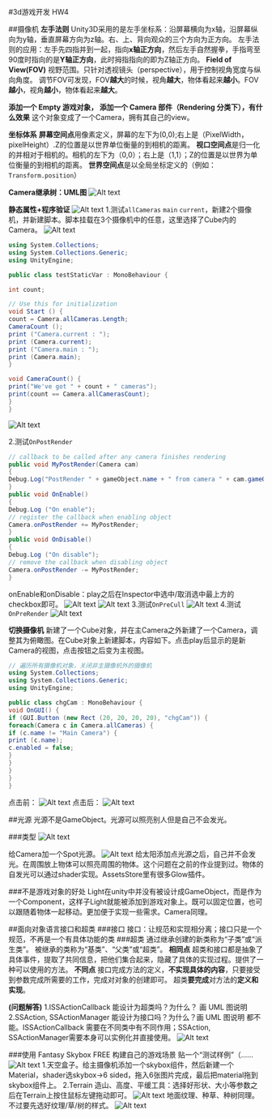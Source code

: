 #3d游戏开发 HW4

##摄像机
**左手法则**
Unity3D采用的是左手坐标系：沿屏幕横向为x轴，沿屏幕纵向为y轴，垂直屏幕方向为z轴。右、上、背向观众的三个方向为正方向。
左手法则的应用：左手先四指并到一起，指向**x轴正方向**，然后左手自然握拳，手指弯至90度时指向的是**Y轴正方向**，此时拇指指向的即为Z轴正方向。
**Field of View(FOV)**
视野范围。只针对透视镜头（perspective），用于控制视角宽度与纵向角度。
调节FOV可发现，FOV**越大**的时候，视角**越大**，物体看起来**越小**。FOV**越小**，视角**越小**，物体看起来**越大**。

**添加一个 Empty 游戏对象， 添加一个 Camera 部件（Rendering 分类下），有什么效果**
这个对象变成了一个Camera，拥有其自己的view。

**坐标体系**
**屏幕空间点**用像素定义，屏幕的左下为(0,0);右上是（PixelWidth，pixelHeight）.Z的位置是以世界单位衡量的到相机的距离。
**视口空间点**是归一化的并相对于相机的。相机的左下为（0,0）；右上是（1,1）；Z的位置是以世界为单位衡量的到相机的距离。
**世界空间点**是以全局坐标定义的（例如：`Transform.position`）

**Camera继承树：UML图**
![Alt text](http://marshallw.me/wp-content/uploads/2017/04/1489929184706.png)

**静态属性+程序验证**
![Alt text](http://marshallw.me/wp-content/uploads/2017/04/1489929266921.png)
1.测试`allCameras` `main` `current`，新建2个摄像机，并新建脚本。脚本挂载在3个摄像机中的任意，这里选择了Cube内的Camera。
![Alt text](http://marshallw.me/wp-content/uploads/2017/04/1489930096547.png)

```cs
using System.Collections;
using System.Collections.Generic;
using UnityEngine;

public class testStaticVar : MonoBehaviour {

int count;

// Use this for initialization
void Start () {
count = Camera.allCameras.Length;
CameraCount ();
print ("Camera.current : ");
print (Camera.current);
print ("Camera.main : ");
print (Camera.main);
}

void CameraCount() {
print("We've got " + count + " cameras");
print(count == Camera.allCamerasCount);
}
}
```
![Alt text](http://marshallw.me/wp-content/uploads/2017/04/1489930009931.png)

2.测试`OnPostRender`
```cs
// callback to be called after any camera finishes rendering
public void MyPostRender(Camera cam)
{
Debug.Log("PostRender " + gameObject.name + " from camera " + cam.gameObject.name);
}
public void OnEnable()
{
Debug.Log ("On enable");
// register the callback when enabling object
Camera.onPostRender += MyPostRender;
}
public void OnDisable()
{
Debug.Log ("On disable");
// remove the callback when disabling object
Camera.onPostRender -= MyPostRender;
}
```
onEnable和onDisable：play之后在Inspector中选中/取消选中最上方的checkbox即可。
![Alt text](http://marshallw.me/wp-content/uploads/2017/04/1489930365637.png)
![Alt text](http://marshallw.me/wp-content/uploads/2017/04/1489930399806.png)
3.测试`OnPreCull`
![Alt text](http://marshallw.me/wp-content/uploads/2017/04/1489930796870.png)
4.测试`OnPreRender`
![Alt text](http://marshallw.me/wp-content/uploads/2017/04/1489930854859.png)

**切换摄像机**
新建了一个Cube对象，并在主Camera之外新建了一个Camera，调整其为俯瞰图。在Cube对象上新建脚本，内容如下。点击play后显示的是新Camera的视图，点击按钮之后变为主视图。
```cs
// 遍历所有摄像机对象，关闭非主摄像机外的摄像机
using System.Collections;
using System.Collections.Generic;
using UnityEngine;

public class chgCam : MonoBehaviour {
void OnGUI() {
if (GUI.Button (new Rect (20, 20, 20, 20), "chgCam")) {
foreach(Camera c in Camera.allCameras) {
if (c.name != "Main Camera") {
print (c.name);
c.enabled = false;
}
}
}
}
}
```
点击前：
![Alt text](http://marshallw.me/wp-content/uploads/2017/04/1489931414804.png)
点击后：
![Alt text](http://marshallw.me/wp-content/uploads/2017/04/1489931390581.png)

##光源
光源不是GameObject。光源可以照亮别人但是自己不会发光。

###类型
![Alt text](http://marshallw.me/wp-content/uploads/2017/04/1489931548825.png)

给Camera加一个Spot光源。
![Alt text](http://marshallw.me/wp-content/uploads/2017/04/1489932092868.png)
给太阳添加点光源之后，自己并不会发光。在周围放上物体可以照亮周围的物体。这个问题在之前的作业提到过。物体的自发光可以通过shader实现。AssetsStore里有很多Glow插件。

###不是游戏对象的好处
Light在unity中并没有被设计成GameObject，而是作为一个Component，这样子Light就能被添加到游戏对象上。既可以固定位置，也可以跟随着物体一起移动。更加便于实现一些需求。Camera同理。

##面向对象语言接口和超类
###接口
接口：让规范和实现相分离；接口只是一个规范，不再是一个有具体功能的类
###超类
通过继承创建的新类称为“子类”或“派生类”。
被继承的类称为“基类”、“父类”或“超类”。
**相同点**
超类和接口都是抽象了具体事件，提取了共同信息，把他们集合起来，隐藏了具体的实现过程。提供了一种可以使用的方法。
**不同点**
接口完成方法的定义，**不实现具体的内容**，只要接受到参数完成所需要的工作，完成对对象的创建即可。
超类**要完成**对方法的**定义和实现**。

**(问题解答)**
1.ISSActionCallback 能设计为超类吗？为什么？ 画 UML 图说明
2.SSAction, SSActionManager 能设计为接口吗？为什么？画 UML 图说明
都不能。ISSActionCallback 需要在不同类中有不同作用；SSAction, SSActionManager需要本身可以实例化并直接使用。
![Alt text](http://marshallw.me/wp-content/uploads/2017/04/1489949207515.png)

###使用 Fantasy Skybox FREE 构建自己的游戏场景
贴一个“测试样例”（……
![Alt text](./1489950426258.png)
1.天空盒子。给主摄像机添加一个skybox组件，然后新建一个Material，shader选skybox->6 sided，拖入6张图片完成，最后把material拖到skybox组件上。
2.Terrain
造山、高度、平缓工具：选择好形状、大小等参数之后在Terrain上按住鼠标左键拖动即可。
![Alt text](http://marshallw.me/wp-content/uploads/2017/04/1489950611172.png)
地面纹理、种草、种树同理。不过要先选好纹理/草/树的样式。
![Alt text](http://marshallw.me/wp-content/uploads/2017/04/1489950683522.png)
